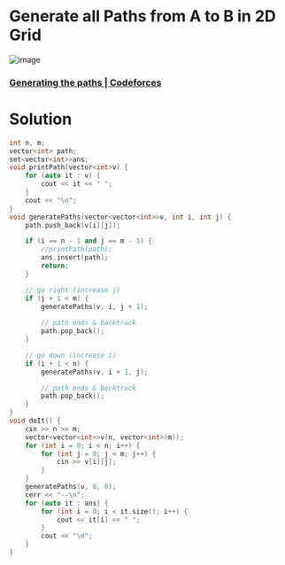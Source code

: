 # Generate all Paths from A to B in 2D Grid
![image](https://user-images.githubusercontent.com/99830416/236549567-90b016fa-8be8-42c1-bdd5-8b60a0a7494f.png)

### [Generating the paths | Codeforces](https://codeforces.com/group/gA8A93jony/contest/270592/problem/N)



# Solution
```cpp
int n, m;
vector<int> path;
set<vector<int>>ans;
void printPath(vector<int>v) {
    for (auto it : v) {
        cout << it << " ";
    }
    cout << "\n";
}
void generatePaths(vector<vector<int>>v, int i, int j) {
    path.push_back(v[i][j]);

    if (i == n - 1 and j == m - 1) {
        //printPath(path);
        ans.insert(path);
        return;
    }

    // go right (increase j)
    if (j + 1 < m) {
        generatePaths(v, i, j + 1);
        
        // path ends & backtrack
        path.pop_back();
    }

    // go down (increase i)
    if (i + 1 < n) {
        generatePaths(v, i + 1, j);

        // path ends & backtrack
        path.pop_back();
    }
}
void doIt() {
    cin >> n >> m;
    vector<vector<int>>v(n, vector<int>(m));
    for (int i = 0; i < n; i++) {
        for (int j = 0; j < m; j++) {
            cin >> v[i][j];
        }
    }
    generatePaths(v, 0, 0);
    cerr << "--\n";
    for (auto it : ans) {
        for (int i = 0; i < it.size(); i++) {
            cout << it[i] << " ";
        }
        cout << "\n";
    }
}
```
